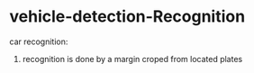 # vehicle-detection-Recognition
car recognition:
 1. recognition is done by a margin croped from located plates
 
